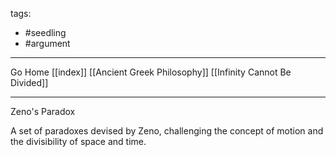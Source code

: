 tags:
- #seedling 
- #argument 
---

Go Home [[index]]
[[Ancient Greek Philosophy]]
[[Infinity Cannot Be Divided]]

---

Zeno's Paradox

A set of paradoxes devised by Zeno, challenging the concept of motion and the divisibility of space and time.